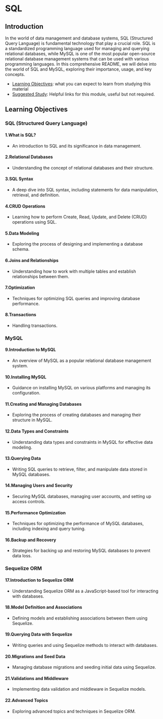 # SQL

## Introduction

In the world of data management and database systems, SQL (Structured Query Language) is fundamental technology that play a crucial role. SQL is a standardized programming language used for managing and querying relational databases, while MySQL is one of the most popular open-source relational database management systems that can be used with various programming languages. In this comprehensive README, we will delve into the world of SQL and MySQL, exploring their importance, usage, and key concepts.

- [Learning Objectives](#learning-objectives): what you can expect to learn from
    studying this material
- [Suggested Study](./suggested-study.md): Helpful links for this module, useful
    but not required.

## Learning Objectives

### SQL (Structured Query Language)

#### 1.What is SQL?

- An introduction to SQL and its significance in data management.

#### 2.Relational Databases

- Understanding the concept of relational databases and their structure.

#### 3.SQL Syntax

- A deep dive into SQL syntax, including statements for data manipulation, retrieval, and definition.

#### 4.CRUD Operations

- Learning how to perform Create, Read, Update, and Delete (CRUD) operations using SQL.

#### 5.Data Modeling

- Exploring the process of designing and implementing a database schema.

#### 6.Joins and Relationships

- Understanding how to work with multiple tables and establish relationships between them.

#### 7.Optimization

- Techniques for optimizing SQL queries and improving database performance.

#### 8.Transactions

- Handling transactions.

### MySQL

#### 9.Introduction to MySQL

- An overview of MySQL as a popular relational database management system.

#### 10.Installing MySQL

- Guidance on installing MySQL on various platforms and managing its configuration.

#### 11.Creating and Managing Databases

- Exploring the process of creating databases and managing their structure in MySQL.

#### 12.Data Types and Constraints

- Understanding data types and constraints in MySQL for effective data modeling.

#### 13.Querying Data

- Writing SQL queries to retrieve, filter, and manipulate data stored in MySQL databases.

#### 14.Managing Users and Security

- Securing MySQL databases, managing user accounts, and setting up access controls.

#### 15.Performance Optimization

- Techniques for optimizing the performance of MySQL databases, including indexing and query tuning.

#### 16.Backup and Recovery

- Strategies for backing up and restoring MySQL databases to prevent data loss.

### Sequelize ORM

#### 17.Introduction to Sequelize ORM

- Understanding Sequelize ORM as a JavaScript-based tool for interacting with databases.

#### 18.Model Definition and Associations

- Defining models and establishing associations between them using Sequelize.

#### 19.Querying Data with Sequelize

- Writing queries and using Sequelize methods to interact with databases.

#### 20.Migrations and Seed Data

- Managing database migrations and seeding initial data using Sequelize.

#### 21.Validations and Middleware

- Implementing data validation and middleware in Sequelize models.

#### 22.Advanced Topics

- Exploring advanced topics and techniques in Sequelize ORM.
